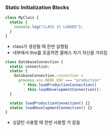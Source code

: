 ### Static Initialization Blocks

```jsx
class MyClass {
  static {
    console.log("CLASS IS LOADED");
  }
}
```

- class가 생성될 때 한번 실행됨
- 내부에서 this를 호출하면 클래스 자기 자신을 가리킴

```jsx
class DatabaseConnection {
  static connection;
  static {
    DatabaseConnection.connection =
      process.env.NODE_ENV === "production"
        ? this.loadProductionConnection()
        : this.loadDevelopmentConnection();
  }

  static loadProductionConnection() {}
  static loadDevelopmentConnection() {}
}
```

- 싱글턴 사용할 때 한번 사용할 거 같음
